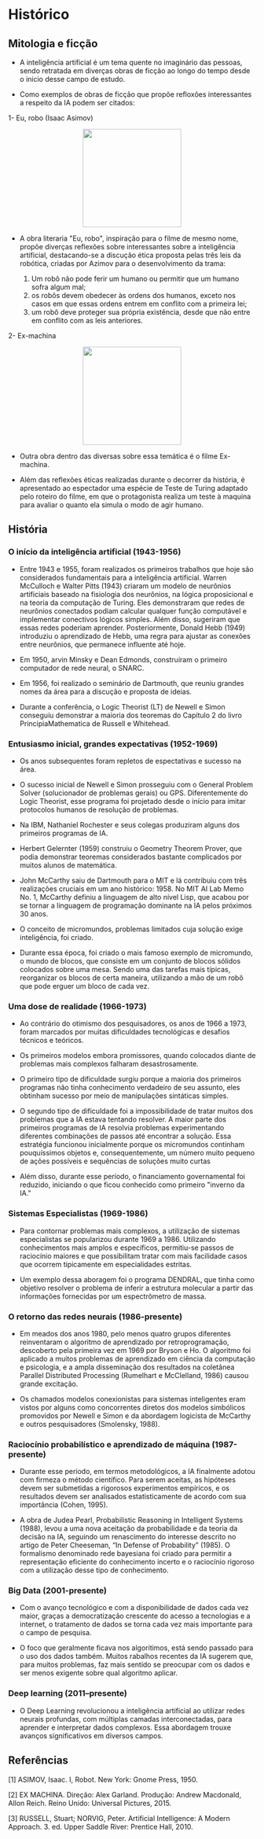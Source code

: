 # Histórico

## Mitologia e ficção

- A inteligência artificial é um tema quente no imaginário das pessoas, sendo retratada em diverças obras de ficção ao longo do tempo desde o inicio desse campo de estudo.

- Como exemplos de obras de ficção que propõe refloxões interessantes a respeito da IA podem ser citados:

1- Eu, robo (Isaac Asimov)

<p align="center">
  <img src="/fotos/Eu_robo.jpg" width="200"/>
</p>

- A obra literaria "Eu, robo", inspiração para o filme de mesmo nome, propõe diverças reflexões sobre interessantes sobre a inteligência artificial, destacando-se a discução ética proposta pelas três leis da robótica, criadas por Azimov para o desenvolvimento da trama:

    1. Um robô não pode ferir um humano ou permitir que um humano sofra algum mal;
    2. os robôs devem obedecer às ordens dos humanos, exceto nos casos em que essas ordens entrem em conflito com a primeira lei;
    3. um robô deve proteger sua própria existência, desde que não entre em conflito com as leis anteriores.

2- Ex-machina

<p align="center">
    <img src="/fotos/ex_machina.jpeg" width="200"/>
</p>

- Outra obra dentro das diversas sobre essa temática é o filme Ex-machina.

- Além das reflexões éticas realizadas durante o decorrer da história, é apresentado ao espectador uma espécie de Teste de Turing adaptado pelo roteiro do filme, em que o protagonista realiza um teste à maquina para avaliar o quanto ela simula o modo de agir humano.

## História

### O início da inteligência artificial (1943-1956)

- Entre 1943 e 1955, foram realizados os primeiros trabalhos que hoje são considerados fundamentais para a inteligência artificial. Warren McCulloch e Walter Pitts (1943) criaram um modelo de neurônios artificiais baseado na fisiologia dos neurônios, na lógica proposicional e na teoria da computação de Turing. Eles demonstraram que redes de neurônios conectados podiam calcular qualquer função computável e implementar conectivos lógicos simples. Além disso, sugeriram que essas redes poderiam aprender. Posteriormente, Donald Hebb (1949) introduziu o aprendizado de Hebb, uma regra para ajustar as conexões entre neurônios, que permanece influente até hoje.

- Em 1950, arvin Minsky e Dean Edmonds, construíram o primeiro computador de rede neural, o SNARC.

- Em 1956, foi realizado o seminário de Dartmouth, que reuniu grandes nomes da área para a discução e proposta de ideias.

- Durante a conferência, o  Logic Theorist (LT) de Newell e Simon conseguiu demonstrar a maioria dos teoremas do Capítulo 2 do livro PrincipiaMathematica de Russell e Whitehead. 

### Entusiasmo inicial, grandes expectativas (1952-1969)

- Os anos subsequentes foram repletos de espectativas e sucesso na área.

- O sucesso inicial de Newell e Simon prosseguiu com o General Problem Solver (solucionador de problemas gerais) ou GPS. Diferentemente do Logic Theorist, esse programa foi projetado desde o início para imitar protocolos humanos de resolução de problemas.

- Na IBM, Nathaniel Rochester e seus colegas produziram alguns dos primeiros programas de IA.

- Herbert Gelernter (1959) construiu o Geometry Theorem Prover, que podia demonstrar teoremas considerados bastante complicados por muitos alunos de matemática.

- John McCarthy saiu de Dartmouth para o MIT e lá contribuiu com três realizações cruciais em um
ano histórico: 1958. No MIT AI Lab Memo No. 1, McCarthy definiu a linguagem de alto nível Lisp,
que acabou por se tornar a linguagem de programação dominante na IA pelos próximos 30 anos.

- O conceito de micromundos, problemas limitados cuja solução exige inteligência, foi criado. 

- Durante essa época, foi criado o mais famoso exemplo de micromundo, o mundo de blocos, que consiste em um conjunto de blocos sólidos colocados sobre uma mesa. Sendo uma das tarefas mais típicas, reorganizar os blocos de certa maneira, utilizando a mão de um robô que pode erguer um bloco de cada vez.

### Uma dose de realidade (1966-1973)

- Ao contrário do otimismo dos pesquisadores, os anos de 1966 a 1973, foram marcados por muitas dificuldades tecnológicas e desafios técnicos e teóricos.

- Os primeiros modelos embora promissores, quando colocados diante de problemas mais complexos falharam desastrosamente.

- O primeiro tipo de dificuldade surgiu porque a maioria dos primeiros programas não tinha conhecimento verdadeiro de seu assunto, eles obtinham sucesso por meio de manipulações sintáticas simples.

- O segundo tipo de dificuldade foi a impossibilidade de tratar muitos dos problemas que a IA estava tentando resolver. A maior parte dos primeiros programas de IA resolvia problemas experimentando diferentes combinações de passos até encontrar a solução. Essa estratégia funcionou inicialmente porque os micromundos continham pouquíssimos objetos e, consequentemente, um número muito pequeno de ações possíveis e sequências de soluções muito curtas

- Além disso, durante esse período, o financiamento governamental foi reduzido, iniciando o que ficou conhecido como primeiro "inverno da IA."

### Sistemas Especialistas (1969-1986)

- Para contornar problemas mais complexos, a utilização de sistemas especialistas se popularizou durante 1969 a 1986. Utilizando conhecimentos mais amplos e específicos, permitiu-se passos de raciocínio maiores e que possibilitam tratar com mais facilidade casos que ocorrem tipicamente em especialidades estritas.

- Um exemplo dessa aboragem foi o programa DENDRAL, que tinha como objetivo resolver o problema de inferir a
estrutura molecular a partir das informações fornecidas por um espectrômetro de massa.

### O retorno das redes neurais (1986-presente)

- Em meados dos anos 1980, pelo menos quatro grupos diferentes reinventaram o algoritmo de
aprendizado por retroprogramação, descoberto pela primeira vez em 1969 por Bryson e Ho. O
algoritmo foi aplicado a muitos problemas de aprendizado em ciência da computação e psicologia, e
a ampla disseminação dos resultados na coletânea Parallel Distributed Processing (Rumelhart e
McClelland, 1986) causou grande excitação.

- Os chamados modelos conexionistas para sistemas inteligentes eram vistos por alguns como
concorrentes diretos dos modelos simbólicos promovidos por Newell e Simon e da abordagem
logicista de McCarthy e outros pesquisadores (Smolensky, 1988).

### Raciocínio probabilístico e aprendizado de máquina (1987-presente)

- Durante esse período, em termos metodológicos, a IA finalmente adotou com firmeza o método científico. Para serem aceitas, as hipóteses devem ser submetidas a rigorosos experimentos empíricos, e os resultados devem ser analisados estatisticamente de acordo com sua importância (Cohen, 1995).

- A obra de Judea Pearl, Probabilistic Reasoning in Intelligent Systems (1988), levou a uma nova
aceitação da probabilidade e da teoria da decisão na IA, seguindo um renascimento do interesse
descrito no artigo de Peter Cheeseman, “In Defense of Probability” (1985). O formalismo
denominado rede bayesiana foi criado para permitir a representação eficiente do conhecimento
incerto e o raciocínio rigoroso com a utilização desse tipo de conhecimento.

### Big Data (2001-presente)

- Com o avanço tecnológico e com a disponibilidade de dados cada vez maior, graças a democratização crescente do acesso a tecnologias e a internet, o tratamento de dados se torna cada vez mais importante para o campo de pesquisa.

- O foco que geralmente ficava nos algoritimos, está sendo passado para o uso dos dados também. Muitos rabalhos recentes da IA sugerem que, para muitos problemas, faz mais sentido se preocupar com os dados e ser menos exigente sobre qual algoritmo aplicar.

### Deep learning (2011–presente)

- O Deep Learning revolucionou a inteligência artificial ao utilizar redes neurais profundas, com múltiplas camadas interconectadas, para aprender e interpretar dados complexos. Essa abordagem trouxe avanços significativos em diversos campos.

## Referências

[1] ASIMOV, Isaac. I, Robot. New York: Gnome Press, 1950.

[2] EX MACHINA. Direção: Alex Garland. Produção: Andrew Macdonald, Allon Reich. Reino Unido: Universal Pictures, 2015.

[3] RUSSELL, Stuart; NORVIG, Peter. Artificial Intelligence: A Modern Approach. 3. ed. Upper Saddle River: 
Prentice Hall, 2010.